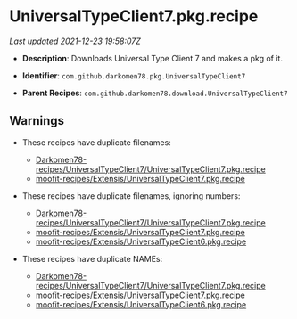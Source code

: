 # UniversalTypeClient7.pkg.recipe

_Last updated 2021-12-23 19:58:07Z_

- **Description**: Downloads Universal Type Client 7 and makes a pkg of it.

- **Identifier**: `com.github.darkomen78.pkg.UniversalTypeClient7`

- **Parent Recipes**: `com.github.darkomen78.download.UniversalTypeClient7`

## Warnings

- These recipes have duplicate filenames:
    - [Darkomen78-recipes/UniversalTypeClient7/UniversalTypeClient7.pkg.recipe](/autopkg-dupe-tracker/Darkomen78-recipes/UniversalTypeClient7/UniversalTypeClient7.pkg.recipe)
    - [moofit-recipes/Extensis/UniversalTypeClient7.pkg.recipe](/autopkg-dupe-tracker/moofit-recipes/Extensis/UniversalTypeClient7.pkg.recipe)

- These recipes have duplicate filenames, ignoring numbers:
    - [Darkomen78-recipes/UniversalTypeClient7/UniversalTypeClient7.pkg.recipe](/autopkg-dupe-tracker/Darkomen78-recipes/UniversalTypeClient7/UniversalTypeClient7.pkg.recipe)
    - [moofit-recipes/Extensis/UniversalTypeClient7.pkg.recipe](/autopkg-dupe-tracker/moofit-recipes/Extensis/UniversalTypeClient7.pkg.recipe)
    - [moofit-recipes/Extensis/UniversalTypeClient6.pkg.recipe](/autopkg-dupe-tracker/moofit-recipes/Extensis/UniversalTypeClient6.pkg.recipe)

- These recipes have duplicate NAMEs:
    - [Darkomen78-recipes/UniversalTypeClient7/UniversalTypeClient7.pkg.recipe](/autopkg-dupe-tracker/Darkomen78-recipes/UniversalTypeClient7/UniversalTypeClient7.pkg.recipe)
    - [moofit-recipes/Extensis/UniversalTypeClient7.pkg.recipe](/autopkg-dupe-tracker/moofit-recipes/Extensis/UniversalTypeClient7.pkg.recipe)
    - [moofit-recipes/Extensis/UniversalTypeClient6.pkg.recipe](/autopkg-dupe-tracker/moofit-recipes/Extensis/UniversalTypeClient6.pkg.recipe)